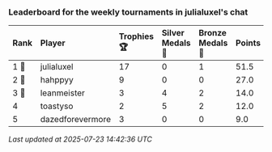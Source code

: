 ### Leaderboard for the weekly tournaments in julialuxel's chat

| Rank  | Player           | Trophies 🏆 | Silver Medals 🥈 | Bronze Medals 🥉 | Points |
|:------|:-----------------|:------------|:-----------------|:-----------------|:-------|
| 1 🥇  | julialuxel       | 17          | 0                | 1                | 51.5   |
| 2 🥈  | hahppyy          | 9           | 0                | 0                | 27.0   |
| 3 🥉  | leanmeister      | 3           | 4                | 2                | 14.0   |
| 4     | toastyso         | 2           | 5                | 2                | 12.0   |
| 5     | dazedforevermore | 3           | 0                | 0                | 9.0    |

_Last updated at 2025-07-23 14:42:36 UTC_